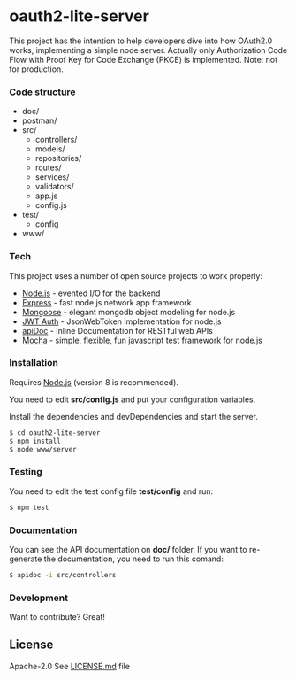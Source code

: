 # oauth2-lite-server

This project has the intention to help developers dive into how OAuth2.0 works, implementing a simple node server.
Actually only Authorization Code Flow with Proof Key for Code Exchange (PKCE) is implemented.
Note: not for production.

### Code structure

- doc/
- postman/
- src/
    - controllers/
    - models/
    - repositories/
    - routes/
    - services/
    - validators/
    - app.js
    - config.js
- test/
    - config
- www/

### Tech

This project uses a number of open source projects to work properly:

* [Node.js](https://nodejs.org/) - evented I/O for the backend
* [Express](http://expressjs.com/) - fast node.js network app framework
* [Mongoose](http://mongoosejs.com/) - elegant mongodb object modeling for node.js
* [JWT Auth](http://mongoosejs.com/) - JsonWebToken implementation for node.js
* [apiDoc](http://apidocjs.com/) - Inline Documentation for RESTful web APIs
* [Mocha](https://mochajs.org/) - simple, flexible, fun javascript test framework for node.js

### Installation

Requires [Node.js](https://nodejs.org/) (version 8 is recommended).

You need to edit **src/config.js** and put your configuration variables.

Install the dependencies and devDependencies and start the server.

```sh
$ cd oauth2-lite-server
$ npm install
$ node www/server
```

### Testing

You need to edit the test config file **test/config** and run:

```sh
$ npm test
```

### Documentation

You can see the API documentation on **doc/** folder. If you want to re-generate the documentation, you need to run this comand:

```sh
$ apidoc -i src/controllers
```

### Development

Want to contribute? Great!

License
----

Apache-2.0
See [LICENSE.md](LICENSE) file
